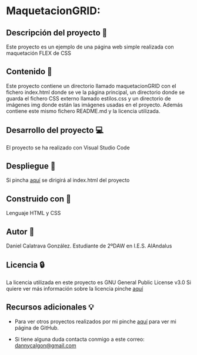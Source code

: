# MaquetacionGRID:

## Descripción del proyecto :page_facing_up:
Este proyecto es un ejemplo de una página web simple realizada con maquetación FLEX de CSS

## Contenido :file_folder:
Este proyecto contiene un directorio llamado maquetacionGRID con el fichero index.html donde se ve la página principal, un directorio donde se guarda el fichero CSS externo llamado estilos.css y un directorio de imágenes img donde están las imágenes usadas en el proyecto. Además contiene este mismo fichero README.md y la licencia utilizada.

## Desarrollo del proyecto :computer:
El proyecto se ha realizado con Visual Studio Code

## Despliegue :telescope:
Si pincha [aquí](https://github.com/dancg/MaquetacionGRID/blob/main/maquetacionGRID/maquetacionGRID_Practica01.html) se dirigirá al index.html del proyecto

## Construido con :hammer:
Lenguaje HTML y CSS

## Autor :boy:
Daniel Calatrava González. Estudiante de 2ºDAW en I.E.S. AlAndalus

## Licencia :lock:
La licencia utilizada en este proyecto es GNU General Public License v3.0
Si quiere ver más información sobre la licencia pinche [aquí](https://github.com/dancg/MaquetacionFLEX/blob/main/LICENSE)

## Recursos adicionales :bulb:
* Para ver otros proyectos realizados por mi pinche [aquí](https://github.com/dancg) para ver mi página de GitHub.

* Si tiene alguna duda contacta conmigo a este correo: dannycalgon@gmail.com